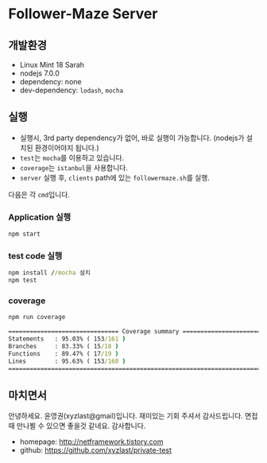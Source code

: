 # Follower-Maze Server

## 개발환경

* Linux Mint 18 Sarah
* nodejs 7.0.0
* dependency: none
* dev-dependency: `lodash`, `mocha`

## 실행

* 실행시, 3rd party dependency가 없어, 바로 실행이 가능합니다. (nodejs가 설치된 환경이어야지 됩니다.)
* `test`는 `mocha`를 이용하고 있습니다.
* `coverage`는 `istanbul`을 사용합니다.
* `server` 실행 후, `clients` path에 있는 `followermaze.sh`를 실행.

다음은 각 `cmd`입니다.

### Application 실행

```cmd
npm start
```

### test code 실행

```cmd
npm install //mocha 설치
npm test
```

### coverage

```cmd
npm run coverage
```

```cmd
=============================== Coverage summary ===============================
Statements   : 95.03% ( 153/161 )
Branches     : 83.33% ( 15/18 )
Functions    : 89.47% ( 17/19 )
Lines        : 95.63% ( 153/160 )
================================================================================
```

## 마치면서

안녕하세요. 윤영권(xyzlast@gmail)입니다.
재미있는 기회 주셔서 감사드립니다. 면접때 만나뵐 수 있으면 좋을것 같네요. 감사합니다.

* homepage: http://netframework.tistory.com
* github: https://github.com/xyzlast/private-test

